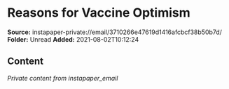 # Reasons for Vaccine Optimism

**Source:** instapaper-private://email/3710266e47619d1416afcbcf38b50b7d/
**Folder:** Unread
**Added:** 2021-08-02T10:12:24




## Content
*Private content from instapaper_email*
